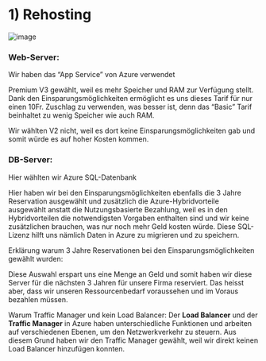 # 1) Rehosting

![image](https://github.com/user-attachments/assets/4cf3deb2-d55a-4c62-ac65-b6741c88d47f)

### Web-Server:

Wir haben das “App Service” von Azure verwendet

Premium V3 gewählt, weil es mehr Speicher und RAM zur Verfügung stellt. Dank den Einsparungsmöglichkeiten ermöglicht es uns dieses Tarif für nur einen 10Fr. Zuschlag zu verwenden, was besser ist, denn das “Basic” Tarif beinhaltet zu wenig Speicher wie auch RAM.

Wir wählten V2 nicht, weil es dort keine Einsparungsmöglichkeiten gab und somit würde es auf hoher Kosten kommen.

### DB-Server:

Hier wählten wir Azure SQL-Datenbank

Hier haben wir bei den Einsparungsmöglichkeiten ebenfalls die 3 Jahre Reservation ausgewählt und zusätzlich die Azure-Hybridvorteile ausgewählt anstatt die Nutzungsbasierte Bezahlung, weil es in den Hybridvorteilen die notwendigsten Vorgaben enthalten sind und wir keine zusätzlichen brauchen, was nur noch mehr Geld kosten würde. Diese SQL-Lizenz hilft uns nämlich Daten in Azure zu migrieren und zu speichern.

Erklärung warum 3 Jahre Reservationen bei den Einsparungsmöglichkeiten gewählt wurden:

Diese Auswahl erspart uns eine Menge an Geld und somit haben wir diese Server für die nächsten 3 Jahren für unsere Firma reserviert. Das heisst aber, dass wir unseren Ressourcenbedarf voraussehen und im Voraus bezahlen müssen.

Warum Traffic Manager und kein Load Balancer:
Der **Load Balancer** und der **Traffic Manager** in Azure haben unterschiedliche Funktionen und arbeiten auf verschiedenen Ebenen, um den Netzwerkverkehr zu steuern. Aus diesem Grund haben wir den Traffic Manager gewählt, weil wir direkt keinen Load Balancer hinzufügen konnten.
